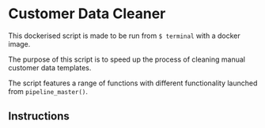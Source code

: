 # Customer Data Cleaner

This dockerised script is made to be run from `$ terminal` with a docker image.

The purpose of this script is to speed up the process of cleaning manual customer data templates.

The script features a range of functions with different functionality launched from `pipeline_master()`.


## Instructions


